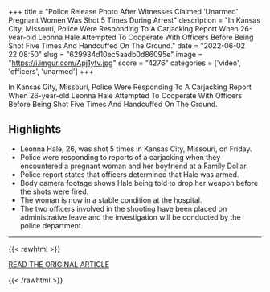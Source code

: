 +++
title = "Police Release Photo After Witnesses Claimed ‘Unarmed’ Pregnant Women Was Shot 5 Times During Arrest"
description = "In Kansas City, Missouri, Police Were Responding To A Carjacking Report When 26-year-old Leonna Hale Attempted To Cooperate With Officers Before Being Shot Five Times And Handcuffed On The Ground."
date = "2022-06-02 22:08:50"
slug = "629934d10ec5aadb0d86095e"
image = "https://i.imgur.com/Apj1ytv.jpg"
score = "4276"
categories = ['video', 'officers', 'unarmed']
+++

In Kansas City, Missouri, Police Were Responding To A Carjacking Report When 26-year-old Leonna Hale Attempted To Cooperate With Officers Before Being Shot Five Times And Handcuffed On The Ground.

## Highlights

- Leonna Hale, 26, was shot 5 times in Kansas City, Missouri, on Friday.
- Police were responding to reports of a carjacking when they encountered a pregnant woman and her boyfriend at a Family Dollar.
- Police report states that officers determined that Hale was armed.
- Body camera footage shows Hale being told to drop her weapon before the shots were fired.
- The woman is now in a stable condition at the hospital.
- The two officers involved in the shooting have been placed on administrative leave and the investigation will be conducted by the police department.

---

{{< rawhtml >}}
  <p class="article-category">
    <a target="_blank" href="https://www.yourtango.com/news/kansas-police-shoot-pregnant-woman-witness-video">READ THE ORIGINAL ARTICLE</a>
  </p>
{{< /rawhtml >}}
